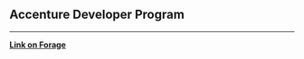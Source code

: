 ## Accenture Developer Program

<hr>

[**Link on Forage**](https://www.theforage.com/virtual-internships/prototype/PxenP4rHNE6Bh4nQz/Accenture-Nordics-Developer-Virtual-Experience-Program)

